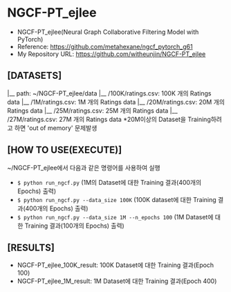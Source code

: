 # NGCF-PT_ejlee

* NGCF-PT_ejlee(Neural Graph Collaborative Filtering Model with PyTorch)
* Reference: https://github.com/metahexane/ngcf_pytorch_g61
* My Repository URL: https://github.com/witheunjin/NGCF-PT_ejlee

## [DATASETS]
|__ path: ~/NGCF-PT_ejlee/data
      |__ /100K/ratings.csv: 100K 개의 Ratings data
      |__ /1M/ratings.csv: 1M 개의 Ratings data
      |__ /20M/ratings.csv: 20M 개의 Ratings data
      |__ /25M/ratings.csv: 25M 개의 Ratings data
      |__ /27M/ratings.csv: 27M 개의 Ratings data
*20M이상의 Dataset을 Training하려고 하면 'out of memory' 문제발생

## [HOW TO USE(EXECUTE)]
~/NGCF-PT_ejlee에서 다음과 같은 명령어를 사용하여 실행
* `$ python run_ngcf.py` (1M의 Dataset에 대한 Training 결과(400개의 Epochs) 출력)
* `$ python run_ngcf.py --data_size 100K` (100K dataset에 대한 Training 결과(400개의 Epochs) 출력)
* `$ python run_ngcf.py --data_size 1M --n_epochs 100` (1M Dataset에 대한 Training 결과(100개의 Epochs) 출력)

## [RESULTS]
* NGCF-PT_ejlee_100K_result: 100K Dataset에 대한 Training 결과(Epoch 100)
* NGCF-PT_ejlee_1M_result: 1M Dataset에 대한 Training 결과(Epoch 400)
